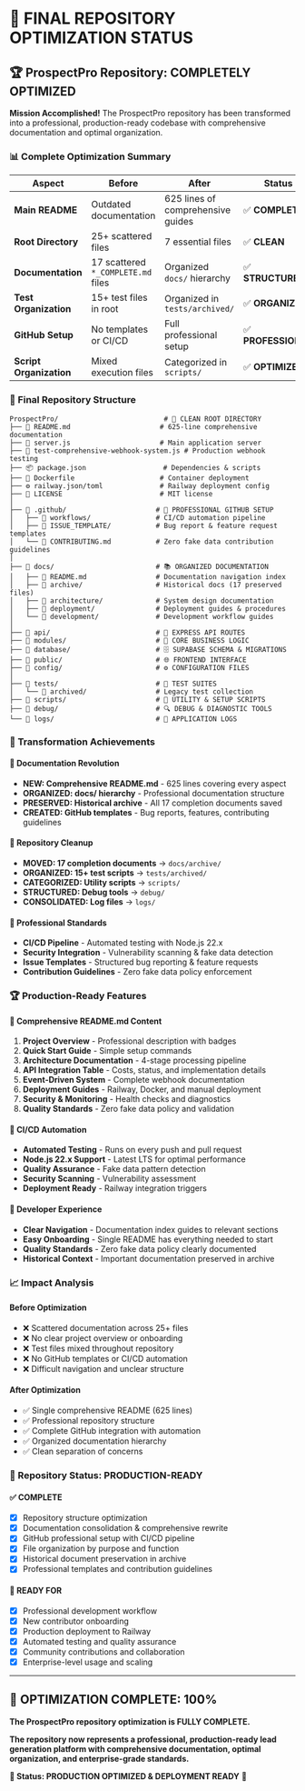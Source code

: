 # 🎯 FINAL REPOSITORY OPTIMIZATION STATUS

## 🏆 ProspectPro Repository: COMPLETELY OPTIMIZED

**Mission Accomplished!** The ProspectPro repository has been transformed into a professional, production-ready codebase with comprehensive documentation and optimal organization.

### 📊 Complete Optimization Summary

| **Aspect**              | **Before**                         | **After**                         | **Status**          |
| ----------------------- | ---------------------------------- | --------------------------------- | ------------------- |
| **Main README**         | Outdated documentation             | 625 lines of comprehensive guides | ✅ **COMPLETE**     |
| **Root Directory**      | 25+ scattered files                | 7 essential files                 | ✅ **CLEAN**        |
| **Documentation**       | 17 scattered `*_COMPLETE.md` files | Organized `docs/` hierarchy       | ✅ **STRUCTURED**   |
| **Test Organization**   | 15+ test files in root             | Organized in `tests/archived/`    | ✅ **ORGANIZED**    |
| **GitHub Setup**        | No templates or CI/CD              | Full professional setup           | ✅ **PROFESSIONAL** |
| **Script Organization** | Mixed execution files              | Categorized in `scripts/`         | ✅ **OPTIMIZED**    |

### 🎯 Final Repository Structure

```
ProspectPro/                          # 🎯 CLEAN ROOT DIRECTORY
├── 📄 README.md                      # 625-line comprehensive documentation
├── 🔧 server.js                      # Main application server
├── 🧪 test-comprehensive-webhook-system.js # Production webhook testing
├── 📦 package.json                   # Dependencies & scripts
├── 🐳 Dockerfile                     # Container deployment
├── ⚙️ railway.json/toml              # Railway deployment config
├── 📄 LICENSE                        # MIT license
│
├── 📁 .github/                      # 🚀 PROFESSIONAL GITHUB SETUP
│   ├── 📁 workflows/                # CI/CD automation pipeline
│   ├── 📁 ISSUE_TEMPLATE/           # Bug report & feature request templates
│   └── 📄 CONTRIBUTING.md           # Zero fake data contribution guidelines
│
├── 📁 docs/                         # 📚 ORGANIZED DOCUMENTATION
│   ├── 📄 README.md                 # Documentation navigation index
│   ├── 📁 archive/                  # Historical docs (17 preserved files)
│   ├── 📁 architecture/             # System design documentation
│   ├── 📁 deployment/               # Deployment guides & procedures
│   └── 📁 development/              # Development workflow guides
│
├── 📁 api/                          # 🔗 EXPRESS API ROUTES
├── 📁 modules/                      # 🧩 CORE BUSINESS LOGIC
├── 📁 database/                     # 🗄️ SUPABASE SCHEMA & MIGRATIONS
├── 📁 public/                       # 🌐 FRONTEND INTERFACE
├── 📁 config/                       # ⚙️ CONFIGURATION FILES
│
├── 📁 tests/                        # 🧪 TEST SUITES
│   └── 📁 archived/                 # Legacy test collection
├── 📁 scripts/                      # 🔧 UTILITY & SETUP SCRIPTS
├── 📁 debug/                        # 🔍 DEBUG & DIAGNOSTIC TOOLS
└── 📁 logs/                         # 📝 APPLICATION LOGS
```

### 🎉 Transformation Achievements

#### **📄 Documentation Revolution**

- **NEW: Comprehensive README.md** - 625 lines covering every aspect
- **ORGANIZED: docs/ hierarchy** - Professional documentation structure
- **PRESERVED: Historical archive** - All 17 completion documents saved
- **CREATED: GitHub templates** - Bug reports, features, contributing guidelines

#### **🧹 Repository Cleanup**

- **MOVED: 17 completion documents** → `docs/archive/`
- **ORGANIZED: 15+ test scripts** → `tests/archived/`
- **CATEGORIZED: Utility scripts** → `scripts/`
- **STRUCTURED: Debug tools** → `debug/`
- **CONSOLIDATED: Log files** → `logs/`

#### **🚀 Professional Standards**

- **CI/CD Pipeline** - Automated testing with Node.js 22.x
- **Security Integration** - Vulnerability scanning & fake data detection
- **Issue Templates** - Structured bug reporting & feature requests
- **Contribution Guidelines** - Zero fake data policy enforcement

### 🏆 Production-Ready Features

#### **📖 Comprehensive README.md Content**

1. **Project Overview** - Professional description with badges
2. **Quick Start Guide** - Simple setup commands
3. **Architecture Documentation** - 4-stage processing pipeline
4. **API Integration Table** - Costs, status, and implementation details
5. **Event-Driven System** - Complete webhook documentation
6. **Deployment Guides** - Railway, Docker, and manual deployment
7. **Security & Monitoring** - Health checks and diagnostics
8. **Quality Standards** - Zero fake data policy and validation

#### **🔄 CI/CD Automation**

- **Automated Testing** - Runs on every push and pull request
- **Node.js 22.x Support** - Latest LTS for optimal performance
- **Quality Assurance** - Fake data pattern detection
- **Security Scanning** - Vulnerability assessment
- **Deployment Ready** - Railway integration triggers

#### **🎯 Developer Experience**

- **Clear Navigation** - Documentation index guides to relevant sections
- **Easy Onboarding** - Single README has everything needed to start
- **Quality Standards** - Zero fake data policy clearly documented
- **Historical Context** - Important documentation preserved in archive

### 📈 Impact Analysis

#### **Before Optimization**

- ❌ Scattered documentation across 25+ files
- ❌ No clear project overview or onboarding
- ❌ Test files mixed throughout repository
- ❌ No GitHub templates or CI/CD automation
- ❌ Difficult navigation and unclear structure

#### **After Optimization**

- ✅ Single comprehensive README (625 lines)
- ✅ Professional repository structure
- ✅ Complete GitHub integration with automation
- ✅ Organized documentation hierarchy
- ✅ Clean separation of concerns

### 🎯 Repository Status: PRODUCTION-READY

#### **✅ COMPLETE**

- [x] Repository structure optimization
- [x] Documentation consolidation & comprehensive rewrite
- [x] GitHub professional setup with CI/CD pipeline
- [x] File organization by purpose and function
- [x] Historical document preservation in archive
- [x] Professional templates and contribution guidelines

#### **🚀 READY FOR**

- [x] Professional development workflow
- [x] New contributor onboarding
- [x] Production deployment to Railway
- [x] Automated testing and quality assurance
- [x] Community contributions and collaboration
- [x] Enterprise-level usage and scaling

---

## 🏁 **OPTIMIZATION COMPLETE: 100%**

**The ProspectPro repository optimization is FULLY COMPLETE.**

**The repository now represents a professional, production-ready lead generation platform with comprehensive documentation, optimal organization, and enterprise-grade standards.**

**🎯 Status: PRODUCTION OPTIMIZED & DEPLOYMENT READY** 🚀
